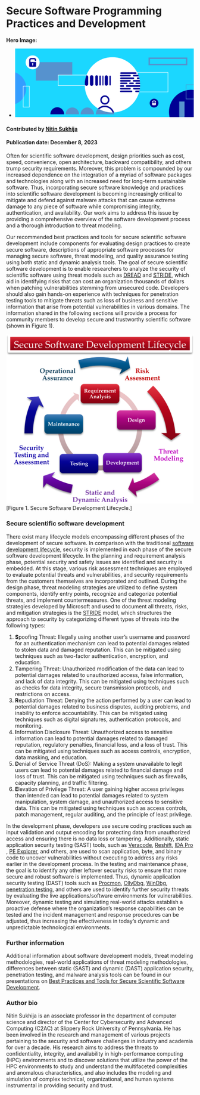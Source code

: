 # Secure Software Programming Practices and Development

**Hero Image:**

 - <img src='../../images/Blog_2312_SecurityB.png' />

#### Contributed by [Nitin Sukhija](https://github.com/SukhijaNitin)

#### Publication date: December 8, 2023

<!--
The Best Practices and Tools for Secure Scientific Software Development include components for evaluating design practices to create secure software, descriptions of appropriate software processes for managing secure software, threat modeling, and quality assurance testing using both static and dynamic analysis tools.
-->

Often for scientific software development, design priorities such as cost, speed, convenience, open architecture, backward compatibility, and others trump security requirements. Moreover, this problem is compounded by our increased dependence on the integration of a myriad of software packages and technologies along with an increased need for long-term sustainable software. Thus, incorporating secure software knowledge and practices into scientific software development is becoming increasingly critical to mitigate and defend against malware attacks that can cause extreme damage to any piece of software while compromising integrity, authentication, and availability. Our work aims to address this issue by providing a comprehensive overview of the software development process and a thorough introduction to threat modeling.

Our recommended best practices and tools for secure scientific software development include components for evaluating design practices to create secure software, descriptions of appropriate software processes for managing secure software, threat modeling, and quality assurance testing using both static and dynamic analysis tools. The goal of secure scientific software development is to enable researchers to analyze the security of scientific software using threat models such as [DREAD](https://en.wikipedia.org/wiki/DREAD_(risk_assessment_model)) and [STRIDE](https://en.wikipedia.org/wiki/STRIDE_(security)), which aid in identifying risks that can cost an organization thousands of dollars when patching vulnerabilities stemming from unsecured code. Developers should also gain hands-on experience with techniques for penetration testing tools to mitigate threats such as loss of business and sensitive information that arise from potential vulnerabilities in various domains. The information shared in the following sections will provide a process for community members to develop secure and trustworthy scientific software (shown in Figure 1).

<img src='../../images/2023-09-sec-sw-prg-practices-and-dev-nsukhija.png' class='page' />[Figure 1. Secure Software Development Lifecycle.]

### Secure scientific software development

There exist many lifecycle models encompassing different phases of the development of secure software. In comparison with the traditional [software development lifecycle](https://en.wikipedia.org/wiki/Systems_development_life_cycle), security is implemented in each phase of the secure software development lifecycle. In the planning and requirement analysis phase, potential security and safety issues are identified and security is embedded. At this stage, various risk assessment techniques are employed to evaluate potential threats and vulnerabilities, and security requirements from the customers themselves are incorporated and outlined. During the design phase, threat modeling strategies are utilized to define system components, identify entry points, recognize and categorize potential threats, and implement countermeasures. One of the threat modeling strategies developed by Microsoft and used to document all threats, risks, and mitigation strategies is the [STRIDE](https://learn.microsoft.com/en-us/azure/security/develop/threat-modeling-tool-threats) model, which structures  the approach to security by categorizing different types of threats into the following types:

1. **S**poofing Threat: Illegally using another user’s username and password for an authentication mechanism can lead to potential damages related to stolen data and damaged reputation. This can be mitigated using techniques such as two-factor authentication, encryption, and education.
2. **T**ampering Threat: Unauthorized modification of the data can lead to potential damages related to unauthorized access, false information, and lack of data integrity. This can be mitigated using techniques such as checks for data integrity, secure transmission protocols, and restrictions on access.
3. **R**epudiation Threat: Denying the action performed by a user can lead to potential damages related to business disputes, auditing problems, and inability to enforce accountability. This can be mitigated using techniques such as digital signatures, authentication protocols, and monitoring.
4. **I**nformation Disclosure Threat: Unauthorized access to sensitive information can lead to potential damages related to damaged reputation, regulatory penalties, financial loss, and a loss of trust. This can be mitigated using techniques such as access controls, encryption, data masking, and education.
5. **D**enial of Service Threat (DoS): Making a system unavailable to legit users can lead to potential damages related to financial damage and loss of trust. This can be mitigated using techniques such as firewalls, capacity planning, and traffic filtering.
6. **E**levation of Privilege Threat: A user gaining higher access privileges than intended can lead to potential damages related to system manipulation, system damage, and unauthorized access to sensitive data. This can be mitigated using techniques such as access controls, patch management, regular auditing, and the principle of least privilege.

In the development phase, developers use secure coding practices such as input validation and output encoding for protecting data from unauthorized access and ensuring there is no data loss or tampering. Additionally, static application security testing (SAST) tools, such as [Veracode](https://www.veracode.com/), [Reshift](https://docs.reshiftsecurity.com/), [IDA Pro](https://hex-rays.com/ida-pro/) , [PE Explorer](http://www.pe-explorer.com/), and others, are used to scan application, byte, and binary code to uncover vulnerabilities without executing to address any risks earlier in the development process. In the testing and maintenance phase, the goal is to identify any other leftover security risks to ensure that more secure and robust software is implemented. Thus, dynamic application security testing (DAST) tools such as [Procmon](https://learn.microsoft.com/en-us/sysinternals/downloads/procmon), [OllyDbg](https://www.ollydbg.de/), [WinDbg](https://learn.microsoft.com/en-us/windows-hardware/drivers/debugger/), [penetration testing](https://en.wikipedia.org/wiki/Penetration_test), and others are used to identify further security threats by evaluating the live applications/software environments for vulnerabilities. Moreover, dynamic testing and simulating real-world attacks establish a proactive defense where the organization’s response capabilities can be tested and the incident management and response procedures can be adjusted, thus increasing the effectiveness in today’s dynamic and unpredictable technological environments.

### Further information

Additional information about software development models, threat modeling methodologies, real-world applications of threat modeling methodologies, differences between static (SAST) and dynamic (DAST) application security, penetration testing, and malware analysis tools can be found in our presentations on [Best Practices and Tools for Secure Scientific Software Development](https://zenodo.org/communities/secure-scientific-software-development/).


### Author bio

Nitin Sukhija is an associate professor in the department of computer science and director of the Center for Cybersecurity and Advanced Computing (C2AC) at Slippery Rock University of Pennsylvania. He has been involved in the research and management of various projects pertaining to the security and software challenges in industry and academia for over a decade. His research aims to address the threats to confidentiality, integrity, and availability in high-performance computing (HPC) environments and to discover solutions that utilize the power of the HPC environments to study and understand the multifaceted complexities and anomalous characteristics, and also includes the modeling and simulation of complex technical, organizational, and human systems instrumental in providing security and trust.

<!---
Publish: yes
Topics: software development, testing
--->
